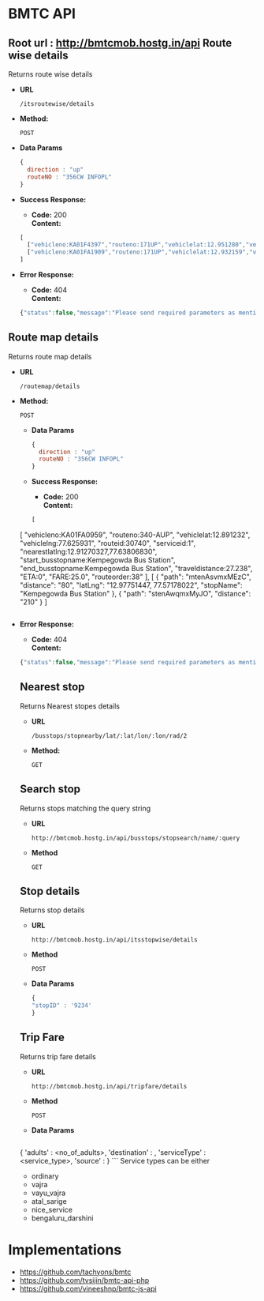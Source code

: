 # BMTC API

Root url : http://bmtcmob.hostg.in/api
**Route wise details**
----
Returns route wise details
* **URL**

  `/itsroutewise/details`

* **Method:**

  `POST`

* **Data Params**

  ```javascript
  {
    direction : "up"
    routeNO : "356CW INFOPL"
  }
  ```

* **Success Response:**

  * **Code:** 200 <br />
    **Content:**
  ```javascript
  [
    ["vehicleno:KA01F4397","routeno:171UP","vehiclelat:12.951280","vehiclelng:77.595207","routeid:30741","serviceid:1","nearestlatlng:12.95140577,77.59521987","start_busstopname:Kempegowda Bus Station","end_busstopname:Koramangala 1st Block","traveldistance:19.704","ETA:0","FARE:22.0","routeorder:19"],
    ["vehicleno:KA01FA1909","routeno:171UP","vehiclelat:12.932159","vehiclelng:77.631950","routeid:30741","serviceid:1","nearestlatlng:12.93673009,77.62652607","start_busstopname:Kempegowda Bus Station","end_busstopname:Koramangala 1st Block","traveldistance:19.704","ETA:0","FARE:22.0","routeorder:31"]
  ]
  ```
* **Error Response:**
  * **Code:** 404 <br />
  **Content:**
  ```javascript
  {"status":false,"message":"Please send required parameters as mentioned in the document"}
  ```

**Route map details**
----
Returns route map details
* **URL**

  `/routemap/details`

* **Method:**

  `POST`
  * **Data Params**

    ```javascript
    {
      direction : "up"
      routeNO : "356CW INFOPL"
    }
    ```

  * **Success Response:**

    * **Code:** 200 <br />
      **Content:**
    ```javascript
    [
  [
    "vehicleno:KA01FA0959",
    "routeno:340-AUP",
    "vehiclelat:12.891232",
    "vehiclelng:77.625931",
    "routeid:30740",
    "serviceid:1",
    "nearestlatlng:12.91270327,77.63806830",
    "start_busstopname:Kempegowda Bus Station",
    "end_busstopname:Kempegowda Bus Station",
    "traveldistance:27.238",
    "ETA:0",
    "FARE:25.0",
    "routeorder:38"
  ],
  [
    {
      "path": "mtenAsvmxMEzC",
      "distance": "80",
      "latLng": "12.97751447, 77.57178022",
      "stopName": "Kempegowda Bus Station"
    },
    {
      "path": "stenAwqmxMyJO",
      "distance": "210"
    }
  ]
    ```
* **Error Response:**
  * **Code:** 404 <br />
  **Content:**
  ```javascript
  {"status":false,"message":"Please send required parameters as mentioned in the document"}
  ```

  **Nearest stop**
  ---
  Returns Nearest stopes details
  * **URL**

    `/busstops/stopnearby/lat/:lat/lon/:lon/rad/2`

  * **Method:**

    `GET`

  **Search stop**
  ----
  Returns stops matching the query string

  * **URL**

    `http://bmtcmob.hostg.in/api/busstops/stopsearch/name/:query`

  * **Method**

    `GET`

  **Stop details**
  ---
  Returns stop details
  * **URL**

    `http://bmtcmob.hostg.in/api/itsstopwise/details`
  * **Method**

    `POST`
  * **Data Params**

    ```javascript
    {
    "stopID" : '9234'
    }
    ```

  **Trip Fare**
    ---
    Returns trip fare details
    * **URL**

      `http://bmtcmob.hostg.in/api/tripfare/details`
    * **Method**

      `POST`
    * **Data Params**

      ```javascript
    {
        'adults' : <no_of_adults>,
        'destination' : <destination>,
        'serviceType' : <service_type>,
        'source' : <source>
      }
      ```
      Service types can be either
  * ordinary
  * vajra
  * vayu_vajra
  * atal_sarige
  * nice_service
  * bengaluru_darshini


# Implementations
 * https://github.com/tachyons/bmtc
 * https://github.com/tvsijin/bmtc-api-php
 * https://github.com/vineeshnp/bmtc-js-api
